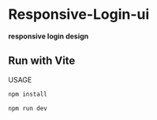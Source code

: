 # Responsive-Login-ui
**responsive login design**

Run with Vite 
---
USAGE 
```javascript
npm install
```

```javascript
npm run dev
```